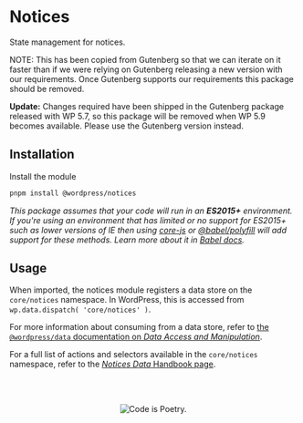 # Notices

State management for notices.

NOTE: This has been copied from Gutenberg so that we can iterate on it faster
than if we were relying on Gutenberg releasing a new version with our
requirements. Once Gutenberg supports our requirements this package should be
removed.

**Update:** Changes required have been shipped in the Gutenberg package released with WP 5.7, so this package will be removed when WP 5.9 becomes available. Please use the Gutenberg version instead.

## Installation

Install the module

```bash
pnpm install @wordpress/notices
```

_This package assumes that your code will run in an **ES2015+** environment. If you're using an environment that has limited or no support for ES2015+ such as lower versions of IE then using [core-js](https://github.com/zloirock/core-js) or [@babel/polyfill](https://babeljs.io/docs/en/next/babel-polyfill) will add support for these methods. Learn more about it in [Babel docs](https://babeljs.io/docs/en/next/caveats)._

## Usage

When imported, the notices module registers a data store on the `core/notices` namespace. In WordPress, this is accessed from `wp.data.dispatch( 'core/notices' )`.

For more information about consuming from a data store, refer to [the `@wordpress/data` documentation on _Data Access and Manipulation_](/packages/data/README.md#data-access-and-manipulation).

For a full list of actions and selectors available in the `core/notices` namespace, refer to the [_Notices Data_ Handbook page](/docs/designers-developers/developers/data/data-core-notices.md).

<br/><br/><p align="center"><img src="https://s.w.org/style/images/codeispoetry.png?1" alt="Code is Poetry." /></p>
